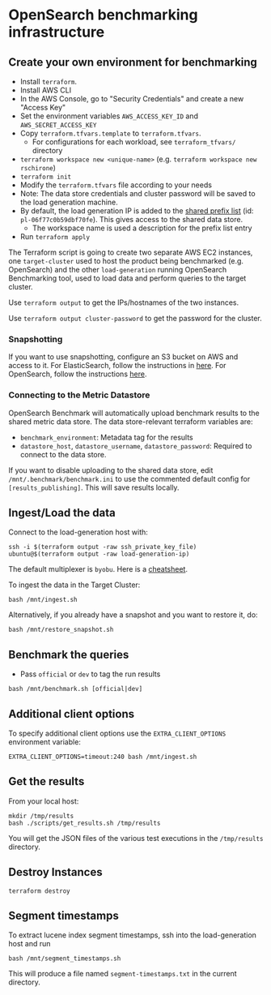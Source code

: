 # OpenSearch benchmarking infrastructure

## Create your own environment for benchmarking

- Install `terraform`.
- Install AWS CLI
- In the AWS Console, go to "Security Credentials" and create a new "Access Key"
- Set the environment variables `AWS_ACCESS_KEY_ID` and `AWS_SECRET_ACCESS_KEY`
- Copy `terraform.tfvars.template` to `terraform.tfvars`.
  - For configurations for each workload, see `terraform_tfvars/` directory
- `terraform workspace new <unique-name>` (e.g. `terraform workspace new rschirone`)
- `terraform init`
- Modify the `terraform.tfvars` file according to your needs
- Note: The data store credentials and cluster password will be saved to the load generation machine.
- By default, the load generation IP is added to the [shared prefix list](https://us-east-1.console.aws.amazon.com/vpcconsole/home?region=us-east-1#PrefixListDetails:prefixListId=pl-06f77c0b59dbf70fe) (id: `pl-06f77c0b59dbf70fe`). This gives access to the shared data store.
  - The workspace name is used a description for the prefix list entry
- Run `terraform apply`

The Terraform script is going to create two separate AWS EC2 instances, one `target-cluster` used to host the product being benchmarked (e.g. OpenSearch) and the other `load-generation` running OpenSearch Benchmarking tool, used to load data and perform queries to the target cluster.

Use `terraform output` to get the IPs/hostnames of the two instances.

Use `terraform output cluster-password` to get the password for the cluster.

### Snapshotting

If you want to use snapshotting, configure an S3 bucket on AWS and access to it. For ElasticSearch, follow the instructions in [here](https://www.elastic.co/guide/en/elasticsearch/reference/current/repository-s3.html). For OpenSearch, follow the instructions [here](https://opensearch.org/docs/latest/tuning-your-cluster/availability-and-recovery/snapshots/index/).

### Connecting to the Metric Datastore

OpenSearch Benchmark will automatically upload benchmark results to the shared metric data store. The data store-relevant terraform variables are:

- `benchmark_environment`: Metadata tag for the results
- `datastore_host`, `datastore_username`, `datastore_password`: Required to connect to the data store.

If you want to disable uploading to the shared data store, edit `/mnt/.benchmark/benchmark.ini` to use the commented default config for `[results_publishing]`. This will save results locally.

## Ingest/Load the data

Connect to the load-generation host with:

```shell
ssh -i $(terraform output -raw ssh_private_key_file) ubuntu@$(terraform output -raw load-generation-ip)
```

The default multiplexer is `byobu`. Here is a [cheatsheet](https://gist.github.com/devhero/7b9a7281db0ac4ba683f).

To ingest the data in the Target Cluster:

```shell
bash /mnt/ingest.sh
```

Alternatively, if you already have a snapshot and you want to restore it, do:

```shell
bash /mnt/restore_snapshot.sh
```

## Benchmark the queries

- Pass `official` or `dev` to tag the run results

```shell
bash /mnt/benchmark.sh [official|dev]
```

## Additional client options
To specify additional client options use the `EXTRA_CLIENT_OPTIONS` environment variable:
```shell
EXTRA_CLIENT_OPTIONS=timeout:240 bash /mnt/ingest.sh
```

## Get the results

From your local host:

```shell
mkdir /tmp/results
bash ./scripts/get_results.sh /tmp/results
```

You will get the JSON files of the various test executions in the `/tmp/results` directory.

## Destroy Instances

```shell
terraform destroy
```

## Segment timestamps
To extract lucene index segment timestamps, ssh into the load-generation host and run
```shell
bash /mnt/segment_timestamps.sh
```
This will produce a file named `segment-timestamps.txt` in the current directory.
